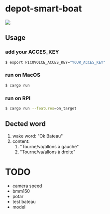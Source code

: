 # depot-smart-boat

![](./.img/gui.gif)

## Usage 

### add your ACCES_KEY

```bash
$ export PICOVOICE_ACCES_KEY="YOUR_ACCES_KEY"
```

### run on MacOS

```bash
$ cargo run 
```

### run on RPI

```bash
$ cargo run --features=on_target
```

## Dected word 

1. wake word: "Ok Bateau"
2. content:
    1. "Tourne/va/allons à gauche"
    2. "Tourne/va/allons à droite"

# TODO 

- camera speed 
- bmm150
- potar
- test bateau 
- model 
